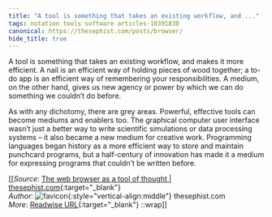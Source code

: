 ```yaml
---
title: "A tool is something that takes an existing workflow, and ..."
tags: notation tools software articles-10391838
canonical: https://thesephist.com/posts/browser/
hide_title: true
---
```


A tool is something that takes an existing workflow, and makes it more efficient. A nail is an efficient way of holding pieces of wood together; a to-do app is an efficient way of remembering your responsibilities. A medium, on the other hand, gives us new agency or power by which we can do something we couldn’t do before.

As with any dichotomy, there are grey areas. Powerful, effective tools can become mediums and enablers too. The graphical computer user interface wasn’t just a better way to write scientific simulations or data processing systems – it also became a new medium for creative work. Programming languages began history as a more efficient way to store and maintain punchcard programs, but a half-century of innovation has made it a medium for expressing programs that couldn’t be written before.


[[_Source_: [The web browser as a tool of thought | thesephist.com](https://thesephist.com/posts/browser/){:target="_blank"}<br>
_Author_: ![favicon](https://s2.googleusercontent.com/s2/favicons?domain=thesephist.com){:style="vertical-align:middle"} thesephist.com<br>
_More_: [Readwise URL](https://readwise.io/open/212479945){:target="_blank"}
::wrap]]